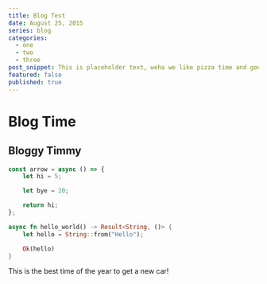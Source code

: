 ```yaml
---
title: Blog Test
date: August 25, 2015
series: blog
categories:
  - one
  - two
  - three
post_snippet: This is placeholder text, weha we like pizza time and good slime. Maplestory was my life for way to long and now I am a big boi. But thats not even the best part of waking up.. its folgers in your cup.
featured: false
published: true
---
```


# Blog Time

## Bloggy Timmy

```js
const arrow = async () => {
	let hi = 5;

	let bye = 20;

	return hi;
};
```

```rust
async fn hello_world() -> Result<String, ()> {
    let hello = String::from("Hello");

    Ok(hello)
}
```

This is the best time of the year to get a new car!
